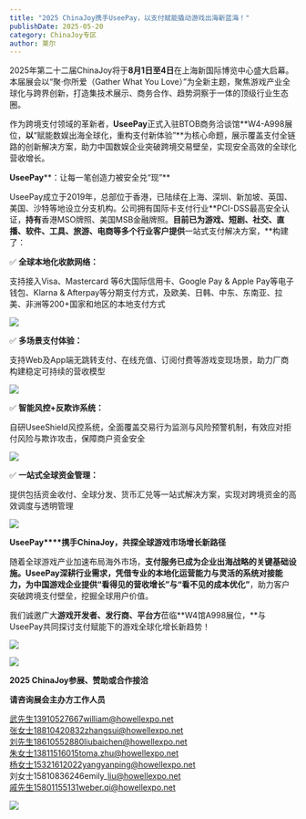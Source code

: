 ```yaml
---
title: "2025 ChinaJoy携手UseePay，以支付赋能撬动游戏出海新蓝海！"
publishDate: 2025-05-20
category: ChinaJoy专区
author: 莱尔
---
```


2025年第二十二届ChinaJoy将于**8月1日至4日**在上海新国际博览中心盛大启幕。本届展会以“聚·你所爱（Gather What You Love）”为全新主题，聚焦游戏产业全球化与跨界创新，打造集技术展示、商务合作、趋势洞察于一体的顶级行业生态圈。

作为跨境支付领域的革新者，**UseePay**正式入驻BTOB商务洽谈馆**W4-A998展位，**以**“赋能数娱出海全球化，重构支付新体验”**为核心命题，展示覆盖支付全链路的创新解决方案，助力中国数娱企业突破跨境交易壁垒，实现安全高效的全球化营收增长。

**UseePay****：让每一笔创造力被安全兑“现”**

UseePay成立于2019年，总部位于香港，已陆续在上海、深圳、新加坡、英国、美国、沙特等地设立分支机构。公司拥有国际卡支付行业**PCI-DSS最高安全认证，**持有**香港MSO牌照、美国MSB金融牌照。**目前已为游戏、短剧、社交、直播、软件、工具、旅游、电商等多个行业客户提供**一站式支付解决方案，**构建了：

✅ **全球本地化收款网络：**

支持接入Visa、Mastercard 等6大国际信用卡、Google Pay & Apple Pay等电子钱包、Klarna & Afterpay等分期支付方式，及欧美、日韩、中东、东南亚、拉美、非洲等200+国家和地区的本地支付方式

![](https://ec-net-1251389766.cos.ap-shanghai.myqcloud.com/wp-content/uploads/2025/05/20250520202434176.jpg)

✅ **多场景支付体验：**

支持Web及App端无跳转支付、在线充值、订阅付费等游戏变现场景，助力厂商构建稳定可持续的营收模型

![](https://ec-net-1251389766.cos.ap-shanghai.myqcloud.com/wp-content/uploads/2025/05/20250520202429253.jpg)

✅ **智能风控+反欺诈系统：**

自研UseeShield风控系统，全面覆盖交易行为监测与风险预警机制，有效应对拒付风险与欺诈攻击，保障商户资金安全

![](https://ec-net-1251389766.cos.ap-shanghai.myqcloud.com/wp-content/uploads/2025/05/20250520202430548.jpg)

✅ **一站式全球资金管理：**

提供包括资金收付、全球分发、货币汇兑等一站式解决方案，实现对跨境资金的高效调度与透明管理

![](https://ec-net-1251389766.cos.ap-shanghai.myqcloud.com/wp-content/uploads/2025/05/20250520202431315.jpg)

**UseePay****携手ChinaJoy，共探全球游戏市场增长新路径**

随着全球游戏产业加速布局海外市场，**支付服务已成为企业出海战略的关键基础设施。**UseePay深耕行业需求，凭借**专业的本地化运营能力与灵活的系统对接能力，**为中国游戏企业提供**“看得见的营收增长”**与**“看不见的成本优化”**，助力客户突破跨境支付壁垒，挖掘全球用户价值。

我们诚邀广大**游戏开发者、发行商、平台方**莅临**W4馆A998展位，**与UseePay共同探讨支付赋能下的游戏全球化增长新趋势！

![](https://ec-net-1251389766.cos.ap-shanghai.myqcloud.com/wp-content/uploads/2025/05/20250520202433673.gif)

![](https://ec-net-1251389766.cos.ap-shanghai.myqcloud.com/wp-content/uploads/2025/05/20250520202439642.png)

**2025 ChinaJoy参展、赞助或合作接洽**

**请咨询展会主办方工作人员**

武先生13910527667william@howellexpo.net  
张女士18810420832zhangsui@howellexpo.net  
刘先生18610552880liubaichen@howellexpo.net  
朱女士13811516015toma.zhu@howellexpo.net  
杨女士15321612022yangyanping@howellexpo.net  
刘女士15810836246emily\_liu@howellexpo.net  
戚先生15801155131weber.qi@howellexpo.net

![](https://ec-net-1251389766.cos.ap-shanghai.myqcloud.com/wp-content/uploads/2025/05/20250520202437101.jpg)
